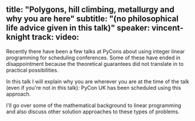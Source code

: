 title: "Polygons, hill climbing, metallurgy and why you are here"
subtitle: "(no philosophical life advice given in this talk)"
speaker: vincent-knight
track: 
video:
---
Recently there have been a few talks at PyCons about using integer linear programming for scheduling conferences. Some of these have ended in disappointment because the theoretical guarantees did not translate in to practical possibilities.

In this talk I will explain why you are wherever you are at the time of the talk (even if you're not in this talk): PyCon UK has been scheduled using this approach.

I'll go over some of the mathematical background to linear programming and also discuss other solution approaches to these types of problems.